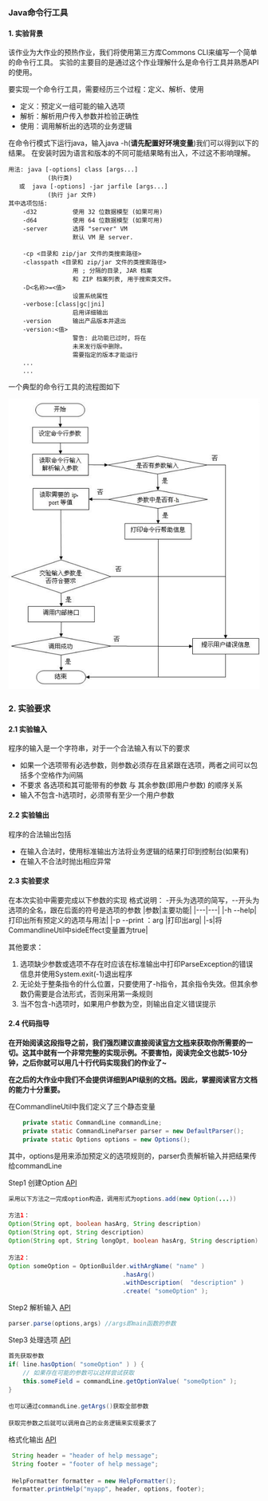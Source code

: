 ### Java命令行工具

#### 1. 实验背景
该作业为大作业的预热作业，我们将使用第三方库Commons CLI来编写一个简单的命令行工具。
实验的主要目的是通过这个作业理解什么是命令行工具并熟悉API的使用。

要实现一个命令行工具，需要经历三个过程：定义、解析、使用
- 定义：预定义一组可能的输入选项
- 解析：解析用户传入参数并检验正确性
- 使用：调用解析出的选项的业务逻辑

在命令行模式下运行java，输入java -h(**请先配置好环境变量**)我们可以得到以下的结果。
在安装时因为语言和版本的不同可能结果略有出入，不过这不影响理解。
```
用法: java [-options] class [args...]
           (执行类)
   或  java [-options] -jar jarfile [args...]
           (执行 jar 文件)
其中选项包括:
    -d32          使用 32 位数据模型 (如果可用)
    -d64          使用 64 位数据模型 (如果可用)
    -server       选择 "server" VM
                  默认 VM 是 server.

    -cp <目录和 zip/jar 文件的类搜索路径>
    -classpath <目录和 zip/jar 文件的类搜索路径>
                  用 ; 分隔的目录, JAR 档案
                  和 ZIP 档案列表, 用于搜索类文件。
    -D<名称>=<值>
                  设置系统属性
    -verbose:[class|gc|jni]
                  启用详细输出
    -version      输出产品版本并退出
    -version:<值>
                  警告: 此功能已过时, 将在
                  未来发行版中删除。
                  需要指定的版本才能运行
    ...
    ...

```

一个典型的命令行工具的流程图如下
<!-- ![](src/figure/Flow_Chart.jpg) -->
![](figure/Flow_Chart.jpg)

### 2. 实验要求
#### 2.1 实验输入
程序的输入是一个字符串，对于一个合法输入有以下的要求
- 如果一个选项带有必选参数，则参数必须存在且紧跟在选项，两者之间可以包括多个空格作为间隔
- 不要求 各选项和其可能带有的参数  与  其余参数(即用户参数)  的顺序关系
- 输入不包含-h选项时，必须带有至少一个用户参数

#### 2.2 实验输出
程序的合法输出包括
- 在输入合法时，使用标准输出方法将业务逻辑的结果打印到控制台(如果有)
- 在输入不合法时抛出相应异常

#### 2.3 实验要求
在本次实验中需要完成以下参数的实现
格式说明： -开头为选项的简写，--开头为选项的全名，跟在后面的符号是选项的参数
|参数|主要功能|
|---|---|
|-h --help|打印出所有预定义的选项与用法|
|-p --print ：arg |打印出arg|
|-s|将CommandlineUtil中sideEffect变量置为true|

其他要求：
1. 选项缺少参数或选项不存在时应该在标准输出中打印ParseException的错误信息并使用System.exit(-1)退出程序
1. 无论处于整条指令的什么位置，只要使用了-h指令，其余指令失效。但其余参数仍需要是合法形式，否则采用第一条规则
1. 当不包含-h选项时，如果用户参数为空，则输出自定义错误提示

#### 2.4 代码指导
**在开始阅读这段指导之前，我们强烈建议直接阅读[官方文档](https://commons.apache.org/proper/commons-cli/usage.html)来获取你所需要的一切。这其中就有一个非常完整的实现示例。不要害怕，阅读完全文也就5-10分钟，之后你就可以用几十行代码实现我们的作业了~**

**在之后的大作业中我们不会提供详细到API级别的文档。因此，掌握阅读官方文档的能力十分重要。**


在CommandlineUtil中我们定义了三个静态变量
```java
    private static CommandLine commandLine;
    private static CommandLineParser parser = new DefaultParser();
    private static Options options = new Options();
```
其中，options是用来添加预定义的选项规则的，parser负责解析输入并把结果传给commandLine

Step1 创建Option [API](https://commons.apache.org/proper/commons-cli/javadocs/api-release/index.html) 
```java
采用以下方法之一完成option构造，调用形式为options.add(new Option(...))

方法1：
Option(String opt, boolean hasArg, String description)
Option(String opt, String description)
Option(String opt, String longOpt, boolean hasArg, String description)

方法2：
Option someOption = OptionBuilder.withArgName( "name" )
                                .hasArg()
                                .withDescription(  "description" )
                                .create( "someOption" );
```

Step2 解析输入 [API](https://commons.apache.org/proper/commons-cli/javadocs/api-release/index.html)
```java
parser.parse(options,args) //args即main函数的参数
```

Step3 处理选项 [API](https://commons.apache.org/proper/commons-cli/javadocs/api-release/index.html)
```java
首先获取参数
if( line.hasOption( "someOption" ) ) {
    // 如果存在可能的参数可以这样尝试获取
    this.someField = commandLine.getOptionValue( "someOption" );
}

也可以通过commandLine.getArgs()获取全部参数

获取完参数之后就可以调用自己的业务逻辑来实现要求了
```

格式化输出 [API](https://commons.apache.org/proper/commons-cli/javadocs/api-release/index.html)
```java
 String header = "header of help message";
 String footer = "footer of help message";
 
 HelpFormatter formatter = new HelpFormatter();
 formatter.printHelp("myapp", header, options, footer);
```

